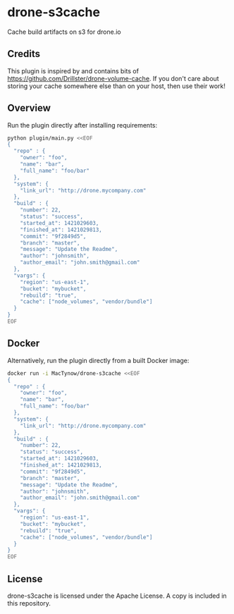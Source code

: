 # drone-s3cache


Cache build artifacts on s3 for drone.io


## Credits 

This plugin is inspired by and contains bits of https://github.com/Drillster/drone-volume-cache. If you don't care about storing your cache somewhere else than on your host, then use their work!

## Overview

Run the plugin directly after installing requirements:

```bash
python plugin/main.py <<EOF
{
  "repo" : {
    "owner": "foo",
    "name": "bar",
    "full_name": "foo/bar"
  },
  "system": {
    "link_url": "http://drone.mycompany.com"
  },
  "build" : {
    "number": 22,
    "status": "success",
    "started_at": 1421029603,
    "finished_at": 1421029813,
    "commit": "9f2849d5",
    "branch": "master",
    "message": "Update the Readme",
    "author": "johnsmith",
    "author_email": "john.smith@gmail.com"
  },
  "vargs": {
    "region": "us-east-1",
    "bucket": "mybucket",
    "rebuild": "true",
    "cache": ["node_volumes", "vendor/bundle"]
  }
}
EOF
```

## Docker

Alternatively, run the plugin directly from a built Docker image:

```bash
docker run -i MacTynow/drone-s3cache <<EOF
{
  "repo" : {
    "owner": "foo",
    "name": "bar",
    "full_name": "foo/bar"
  },
  "system": {
    "link_url": "http://drone.mycompany.com"
  },
  "build" : {
    "number": 22,
    "status": "success",
    "started_at": 1421029603,
    "finished_at": 1421029813,
    "commit": "9f2849d5",
    "branch": "master",
    "message": "Update the Readme",
    "author": "johnsmith",
    "author_email": "john.smith@gmail.com"
  },
  "vargs": {
    "region": "us-east-1",
    "bucket": "mybucket",
    "rebuild": "true",
    "cache": ["node_volumes", "vendor/bundle"]
  }
}
EOF
```


## License

drone-s3cache is licensed under the Apache License. A copy is included
in this repository.
